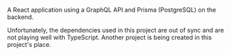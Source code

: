 A React application using a GraphQL API and Prisma (PostgreSQL) on the backend.

Unfortunately, the dependencies used in this project are out of sync and are not playing well with TypeScript. Another project is being created in this project's place.
